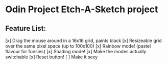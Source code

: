 # Odin Project Etch-A-Sketch project

## Feature List:
[x] Drag the mouse around in a 16x16 grid, paints black
[x] Resizeable grid over the same pixel space (up to 100x100)
[x] Rainbow mode! (pastel flavour for funsies)
[x] Shading mode!
[x] Make the modes actually switchable
[x] Reset button!
[ ] Make it sexy

